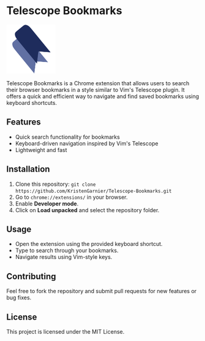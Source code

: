 # Telescope Bookmarks

![Telescope Bookmarks Logo](https://raw.githubusercontent.com/KristenGarnier/Telescope-Bookmarks/main/public/icon128.png)

Telescope Bookmarks is a Chrome extension that allows users to search their browser bookmarks in a style similar to Vim's Telescope plugin. It offers a quick and efficient way to navigate and find saved bookmarks using keyboard shortcuts.

## Features
- Quick search functionality for bookmarks
- Keyboard-driven navigation inspired by Vim's Telescope
- Lightweight and fast

## Installation
1. Clone this repository: `git clone https://github.com/KristenGarnier/Telescope-Bookmarks.git`
2. Go to `chrome://extensions/` in your browser.
3. Enable **Developer mode**.
4. Click on **Load unpacked** and select the repository folder.

## Usage
- Open the extension using the provided keyboard shortcut.
- Type to search through your bookmarks.
- Navigate results using Vim-style keys.

## Contributing
Feel free to fork the repository and submit pull requests for new features or bug fixes.

## License
This project is licensed under the MIT License.


